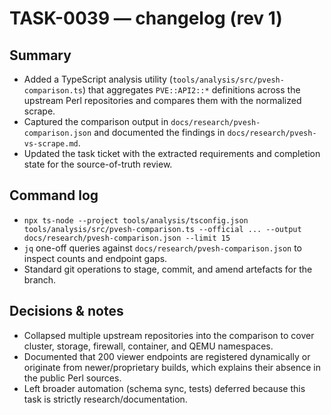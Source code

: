 # TASK-0039 — changelog (rev 1)

## Summary
- Added a TypeScript analysis utility (`tools/analysis/src/pvesh-comparison.ts`) that aggregates `PVE::API2::*` definitions across the upstream Perl repositories and compares them with the normalized scrape.
- Captured the comparison output in `docs/research/pvesh-comparison.json` and documented the findings in `docs/research/pvesh-vs-scrape.md`.
- Updated the task ticket with the extracted requirements and completion state for the source-of-truth review.

## Command log
- `npx ts-node --project tools/analysis/tsconfig.json tools/analysis/src/pvesh-comparison.ts --official ... --output docs/research/pvesh-comparison.json --limit 15`
- `jq` one-off queries against `docs/research/pvesh-comparison.json` to inspect counts and endpoint gaps.
- Standard git operations to stage, commit, and amend artefacts for the branch.

## Decisions & notes
- Collapsed multiple upstream repositories into the comparison to cover cluster, storage, firewall, container, and QEMU namespaces.
- Documented that 200 viewer endpoints are registered dynamically or originate from newer/proprietary builds, which explains their absence in the public Perl sources.
- Left broader automation (schema sync, tests) deferred because this task is strictly research/documentation.

